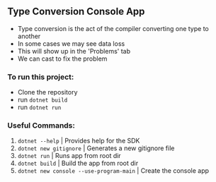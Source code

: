 ## Type Conversion Console App

- Type conversion is the act of the compiler converting one type to another
- In some cases we may see data loss
- This will show up in the 'Problems' tab
- We can cast to fix the problem

### To run this project:

- Clone the repository
- run `dotnet build`
- run `dotnet run`

### Useful Commands:

1. `dotnet --help` | Provides help for the SDK
2. `dotnet new gitignore` | Generates a new gitignore file
3. `dotnet run` | Runs app from root dir
4. `dotnet build` | Build the app from root dir
5. `dotnet new console --use-program-main` | Create the console app
